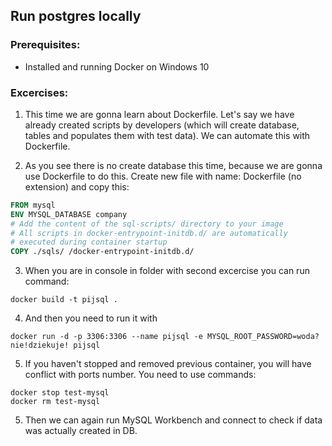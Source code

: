 ## Run postgres locally

### Prerequisites:
* Installed and running Docker on Windows 10

### Excercises:

1. This time we are gonna learn about Dockerfile. Let's say we have already created scripts by developers (which will create database, tables and populates them with test data). We can automate this with Dockerfile.

2. As you see there is no create database this time, because we are gonna use Dockerfile to do this. Create new file with name: Dockerfile (no extension) and copy this:

```Dockerfile
FROM mysql
ENV MYSQL_DATABASE company
# Add the content of the sql-scripts/ directory to your image
# All scripts in docker-entrypoint-initdb.d/ are automatically
# executed during container startup
COPY ./sqls/ /docker-entrypoint-initdb.d/
```

3. When you are in console in folder with second excercise you can run command:

```posh
docker build -t pijsql .
```

4. And then you need to run it with

```posh
docker run -d -p 3306:3306 --name pijsql -e MYSQL_ROOT_PASSWORD=woda?nie!dziekuje! pijsql
```

5. If you haven't stopped and removed previous container, you will have conflict with ports number. You need to use commands:

```posh
docker stop test-mysql
docker rm test-mysql
```
5. Then we can again run MySQL Workbench and connect to check if data was actually created in DB.